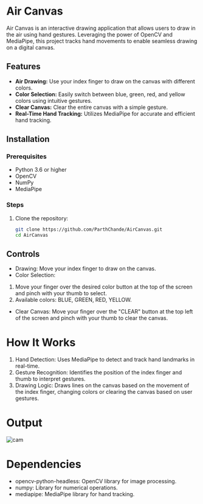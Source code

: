 # Air Canvas

Air Canvas is an interactive drawing application that allows users to draw in the air using hand gestures. Leveraging the power of OpenCV and MediaPipe, this project tracks hand movements to enable seamless drawing on a digital canvas.

## Features
- **Air Drawing:** Use your index finger to draw on the canvas with different colors.
- **Color Selection:** Easily switch between blue, green, red, and yellow colors using intuitive gestures.
- **Clear Canvas:** Clear the entire canvas with a simple gesture.
- **Real-Time Hand Tracking:** Utilizes MediaPipe for accurate and efficient hand tracking.

## Installation
### Prerequisites
- Python 3.6 or higher
- OpenCV
- NumPy
- MediaPipe

### Steps
1. Clone the repository:
   ```bash
   git clone https://github.com/ParthChande/AirCanvas.git
   cd AirCanvas
   ```
## Controls
- Drawing: Move your index finger to draw on the canvas.
- Color Selection:
1. Move your finger over the desired color button at the top of the screen and pinch with your thumb to select.
2. Available colors: BLUE, GREEN, RED, YELLOW.
- Clear Canvas: Move your finger over the "CLEAR" button at the top left of the screen and pinch with your thumb to clear the canvas.

# How It Works
1. Hand Detection: Uses MediaPipe to detect and track hand landmarks in real-time.
2. Gesture Recognition: Identifies the position of the index finger and thumb to interpret gestures.
3. Drawing Logic: Draws lines on the canvas based on the movement of the index finger, changing colors or clearing the canvas based on user gestures.


# Output
![cam](https://github.com/user-attachments/assets/66f976c9-6c14-40e0-8baf-331284ceca73)


# Dependencies
- opencv-python-headless: OpenCV library for image processing.
- numpy: Library for numerical operations.
- mediapipe: MediaPipe library for hand tracking.

